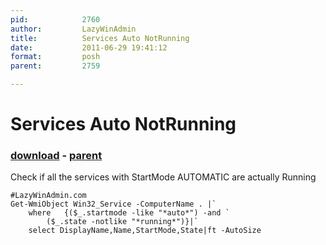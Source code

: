 ```yaml
---
pid:            2760
author:         LazyWinAdmin
title:          Services Auto NotRunning
date:           2011-06-29 19:41:12
format:         posh
parent:         2759

---
```


# Services Auto NotRunning

### [download](Scripts\2760.ps1) - [parent](Scripts\2759.md)

Check if all the services with StartMode AUTOMATIC are actually Running

```posh
#LazyWinAdmin.com
Get-WmiObject Win32_Service -ComputerName . |`
	where 	{($_.startmode -like "*auto*") -and `
		($_.state -notlike "*running*")}|`
	select DisplayName,Name,StartMode,State|ft -AutoSize
```
